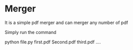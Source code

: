 # Merger
It is a simple pdf merger and can merger any number of pdf

Simply run the command


python file.py first.pdf Second.pdf third.pdf ....
